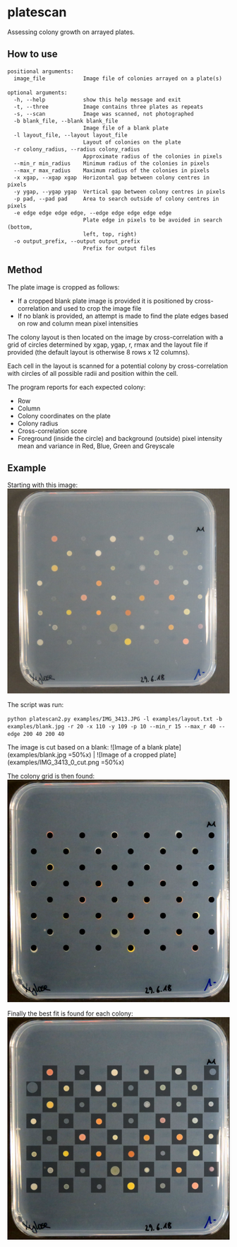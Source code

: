 # platescan
Assessing colony growth on arrayed plates.

## How to use

```
positional arguments:
  image_file            Image file of colonies arrayed on a plate(s)

optional arguments:
  -h, --help            show this help message and exit
  -t, --three           Image contains three plates as repeats
  -s, --scan            Image was scanned, not photographed
  -b blank_file, --blank blank_file
                        Image file of a blank plate
  -l layout_file, --layout layout_file
                        Layout of colonies on the plate
  -r colony_radius, --radius colony_radius
                        Approximate radius of the colonies in pixels
  --min_r min_radius    Minimum radius of the colonies in pixels
  --max_r max_radius    Maximum radius of the colonies in pixels
  -x xgap, --xgap xgap  Horizontal gap between colony centres in pixels
  -y ygap, --ygap ygap  Vertical gap between colony centres in pixels
  -p pad, --pad pad     Area to search outside of colony centres in pixels
  -e edge edge edge edge, --edge edge edge edge edge
                        Plate edge in pixels to be avoided in search (bottom,
                        left, top, right)
  -o output_prefix, --output output_prefix
                        Prefix for output files
```

## Method
The plate image is cropped as follows:
  - If a cropped blank plate image is provided it is positioned by cross-correlation and used to crop the image file
  - If no blank is provided, an attempt is made to find the plate edges based on row and column mean pixel intensities

The colony layout is then located on the image by cross-correlation with a grid of circles determined by xgap, ygap, r, rmax and the layout file if provided (the default layout is otherwise 8 rows x 12 columns).

Each cell in the layout is scanned for a potential colony by cross-correlation with circles of all possible radii and position within the cell.

The program reports for each expected colony:
  - Row
  - Column
  - Colony coordinates on the plate
  - Colony radius
  - Cross-correlation score
  - Foreground (inside the circle) and background (outside) pixel intensity mean and variance in Red, Blue, Green and Greyscale

## Example
Starting with this image:
![Image of bacterial colonies growing on a plate](examples/IMG_3413.JPG)

The script was run:

`python platescan2.py examples/IMG_3413.JPG -l examples/layout.txt -b examples/blank.jpg -r 20 -x 110 -y 109 -p 10 --min_r 15 --max_r 40 --edge 200 40 200 40`

The image is cut based on a blank:
![Image of a blank plate](examples/blank.jpg =50%x) | ![Image of a cropped plate](examples/IMG_3413_0_cut.png =50%x)

The colony grid is then found:
![Image of a grid of circles over a plate of colonies](examples/IMG_3413_0_mask.png)

Finally the best fit is found for each colony:
![Image of a plate of colonies with each highlighted within a square cell](examples/IMG_3413_0_hili.png)
